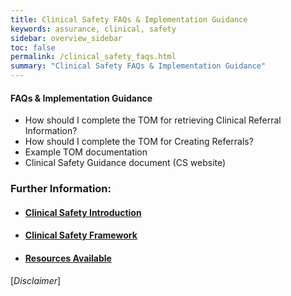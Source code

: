 ```yaml
---
title: Clinical Safety FAQs & Implementation Guidance
keywords: assurance, clinical, safety
sidebar: overview_sidebar
toc: false
permalink: /clinical_safety_faqs.html
summary: "Clinical Safety FAQs & Implementation Guidance"
---
```


#### FAQs & Implementation Guidance
-	How should I complete the TOM for retrieving Clinical Referral Information?
-	How should I complete the TOM for Creating Referrals?
-	Example TOM documentation
-	Clinical Safety Guidance document (CS website)



### Further Information:
- #### [Clinical Safety Introduction](/clinical_safety_intro.html)
- #### [Clinical Safety Framework](/clinical_safety_framework.html)
- #### [Resources Available](/clinical_safety_resources.html)

[*Disclaimer*]
